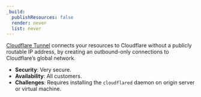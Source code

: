 ```yaml
---
_build:
  publishResources: false
  render: never
  list: never
---
```


[Cloudflare Tunnel](/cloudflare-one/connections/connect-apps/) connects your resources to Cloudflare without a publicly routable IP address, by creating an outbound-only connections to Cloudflare’s global network.

- **Security**: Very secure.
- **Availability**: All customers.
- **Challenges**: Requires installing the `cloudflared` daemon on origin server or virtual machine.